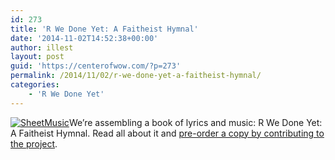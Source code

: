 ```yaml
---
id: 273
title: 'R We Done Yet: A Faitheist Hymnal'
date: '2014-11-02T14:52:38+00:00'
author: illest
layout: post
guid: 'https://centerofwow.com/?p=273'
permalink: /2014/11/02/r-we-done-yet-a-faitheist-hymnal/
categories:
    - 'R We Done Yet'
---
```


[![SheetMusic](https://centerofwow.com/LIVE/wp-content/uploads/2014/11/SheetMusic-241x300.jpg)](http://www.igg.me/at/hymnal "R We Done Yet Hymnal")We’re assembling a book of lyrics and music: R We Done Yet: A Faitheist Hymnal. Read all about it and [pre-order a copy by contributing to the project](http://www.igg.me/at/hymnal "R We Done Yet Hymnal").